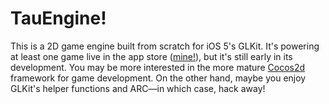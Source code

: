 TauEngine!
==========

This is a 2D game engine built from scratch for iOS 5's GLKit. It's powering at least one game live in the app store ([mine!](http://itunes.apple.com/us/app/galaxy-wild/id457266041)), but it's still early in its development. You may be more interested in the more mature [Cocos2d](http://www.cocos2d-iphone.org/) framework for game development. On the other hand, maybe you enjoy GLKit's helper functions and ARC—in which case, hack away!